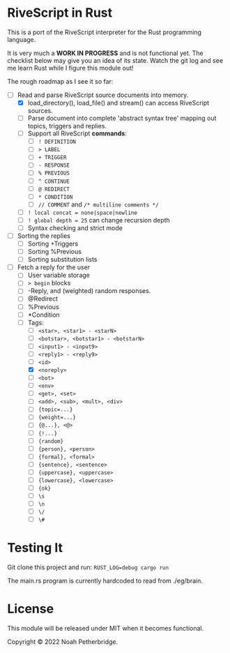 # RiveScript in Rust

This is a port of the RiveScript interpreter for the Rust programming language.

It is very much a **WORK IN PROGRESS** and is not functional yet. The checklist
below may give you an idea of its state. Watch the git log and see me learn Rust
while I figure this module out!

The rough roadmap as I see it so far:

- [ ] Read and parse RiveScript source documents into memory.
    - [x] load_directory(), load_file() and stream() can access RiveScript sources.
    - [ ] Parse document into complete 'abstract syntax tree' mapping out topics,
          triggers and replies.
    - [ ] Support all RiveScript **commands**:
        - [ ] `! DEFINITION`
        - [ ] `> LABEL`
        - [ ] `+ TRIGGER`
        - [ ] `- RESPONSE`
        - [ ] `% PREVIOUS`
        - [ ] `^ CONTINUE`
        - [ ] `@ REDIRECT`
        - [ ] `* CONDITION`
        - [ ] `// COMMENT` and `/* multiline comments */`
    - [ ] `! local concat = none|space|newline`
    - [ ] `! global depth = 25` can change recursion depth
    - [ ] Syntax checking and strict mode
- [ ] Sorting the replies
    - [ ] Sorting +Triggers
    - [ ] Sorting %Previous
    - [ ] Sorting substitution lists
- [ ] Fetch a reply for the user
    - [ ] User variable storage
    - [ ] `> begin` blocks
    - [ ] -Reply, and (weighted) random responses.
    - [ ] @Redirect
    - [ ] %Previous
    - [ ] *Condition
    - [ ] Tags:
        - [ ] `<star>, <star1> - <starN>`
        - [ ] `<botstar>, <botstar1> - <botstarN>`
        - [ ] `<input1> - <input9>`
        - [ ] `<reply1> - <reply9>`
        - [ ] `<id>`
        - [x] `<noreply>`
        - [ ] `<bot>`
        - [ ] `<env>`
        - [ ] `<get>, <set>`
        - [ ] `<add>, <sub>, <mult>, <div>`
        - [ ] `{topic=...}`
        - [ ] `{weight=...}`
        - [ ] `{@...}, <@>`
        - [ ] `{!...}`
        - [ ] `{random}`
        - [ ] `{person}, <person>`
        - [ ] `{formal}, <formal>`
        - [ ] `{sentence}, <sentence>`
        - [ ] `{uppercase}, <uppercase>`
        - [ ] `{lowercase}, <lowercase>`
        - [ ] `{ok}`
        - [ ] `\s`
        - [ ] `\n`
        - [ ] `\/`
        - [ ] `\#`

# Testing It

Git clone this project and run: `RUST_LOG=debug cargo run`

The main.rs program is currently hardcoded to read from ./eg/brain.

# License

This module will be released under MIT when it becomes functional.

Copyright © 2022 Noah Petherbridge.